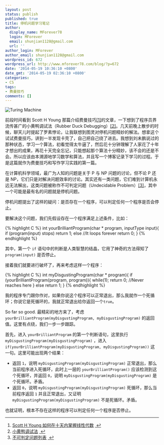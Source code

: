 ```yaml
---
layout: post
status: publish
published: true
title: 停机问题学习笔记
author:
  display_name: MForever78
  login: MForever
  email: shunjian1128@gmail.com
  url: ''
author_login: MForever
author_email: shunjian1128@gmail.com
wordpress_id: 672
wordpress_url: http://www.mforever78.com/blog/?p=672
date: '2014-05-19 10:36:10 +0800'
date_gmt: '2014-05-19 02:36:10 +0800'
categories:
- CS
tags:
- 费曼技巧
comments: []
---
```

<p><img src="http://mforever78.qiniudn.com/turing_machine.jpg" alt="Turing Machine" /></p>
<p>前段时间看到 Scott H Young 那篇介绍费曼技巧<a href="#fn:1" id="fnref:1" title="see footnote" class="footnote">[1]</a>的文章，一下想到了程序员界流传甚广的小黄鸭调试法（Rubber Duck Debugging）<a href="#fn:2" id="fnref:2" title="see footnote" class="footnote">[2]</a>。几天前晚上散步的时候，聊天儿时提起了罗素悖论，让我联想到图灵对停机问题精妙的解法。想拿这个试试费曼技巧，讲到一半发现卡壳了，自己把自己绕了进去。我想到刘未鹏说过的那种状态，学习一个算法，初看觉得太牛逼了，然后花十分钟理解了人家花了十年才想出的成果，再花十天完全忘记，只能想起那个算法十分精妙，该不会的还是不会。所以应该由本溯源地学习数学和算法，并且写一个博客记录下学习的过程。于是这篇就作为费曼技巧和写作学习实践的第一篇。</p>
<p>在计算机科学领域，最广为人知的问题是关于 P 与 NP 问题的讨论，但不论 P 还是 NP，它们只是对解决问题效率的讨论。其实还有一类问题，它们难到计算机永远无法解出，这类问题被称作不可判定问题（Undecidable Problem）<a href="#fn:3" id="fnref:3" title="see footnote" class="footnote">[3]</a>，其中一个可能是最有名的问题就是停机问题。</p>
<p>停机问题提出了这样的疑问：是否存在一个程序，可以判定任何一个程序是否会停止。</p>
<p>要解决这个问题，我们先假设存在一个程序满足上述条件，比如：</p>

{% highlight C %}
int yourBrilliantProgram(char * program, inputType  input){
    if (program(input) stops)
        return 1;
    else //It loops forever
        return 0;
}
{% endhighlight %}

<p>其中，第一个 <code>if</code> 语句中的判断是人类智慧的结晶，它用了神奇的方法得知了 <code>program(input)</code> 是否停止。</p>
<p>接着我们就要进行破坏了，再来考虑这样一个程序：</p>

{% highlight C %}
int myDisgustingProgram(char * program){
    if (yourBrilliantProgram(program, program)){
        while(1);
        return 0; //Never reaches here
    }
    else
        return 1;
}
{% endhighlight %}

<p>我的程序专门跟你作对，如果你说这个程序可以正常退出，那么我就作一个死循环；你说它是死循环的，我就正常退出给你返回一个<code>true</code>。</p>
<p>So far so good. 最精彩的地方来了，考虑 <code>yourBrilliantProgram(myDisgustingProgram, myDisgustingProgram)</code> 的返回值。这里有点绕，我们一步一步跟踪。</p>
<p>首先，进入 <code>yourBrilliantProgram</code> 的第一个判断语句，这里执行 <code>myDisgustingProgram(myDisgustingProgram)</code> ，进入 <code>if(yourBrilliantProgram(myDisgustingProgram, myDisgustingProgram))</code> 这一句。这里可能出现两个结果：</p>
<ul>
<li>返回 <code>1</code>，说明 <code>myDisgustingProgram(myDisgustingProgram)</code> 正常退出，那么当前程序进入死循环，此时上一层的 <code>yourBrilliantProgram()</code> 应该检测到这个死循环，并返回 <code>0</code>，说明 <code>myDisgustingProgram(myDisgustingProgram)</code> 是个死循环。矛盾。</li>
<li>返回 <code>0</code>，说明 <code>myDisgustingProgram(myDisgustingProgram)</code> 死循环，那么当前程序返回 <code>1</code> 并且正常退出，又证明 <code>myDisgustingProgram(myDisgustingProgram)</code> 不是死循环。矛盾。</li>
</ul>
<p>也就证明，根本不存在这样的程序可以判定任何一个程序是否停止。</p>
<div class="footnotes">
<hr />
<ol>
<li id="fn:1">
<a href="http://select.yeeyan.org/view/94114/329073">Scott H Young 如何在十天内掌握线性代数</a> <a href="#fnref:1" title="return to article" class="reversefootnote">&#160;&#8617;</a>
</li>
<li id="fn:2">
<a href="http://zh.wikipedia.org/wiki/小黄鸭调试法">小黄鸭调试法</a> <a href="#fnref:2" title="return to article" class="reversefootnote">&#160;&#8617;</a>
</li>
<li id="fn:3">
<a href="http://zh.wikipedia.org/wiki/不可判定问题列表">不可判定问题列表</a> <a href="#fnref:3" title="return to article" class="reversefootnote">&#160;&#8617;</a>
</li>
</ol>
</div>
